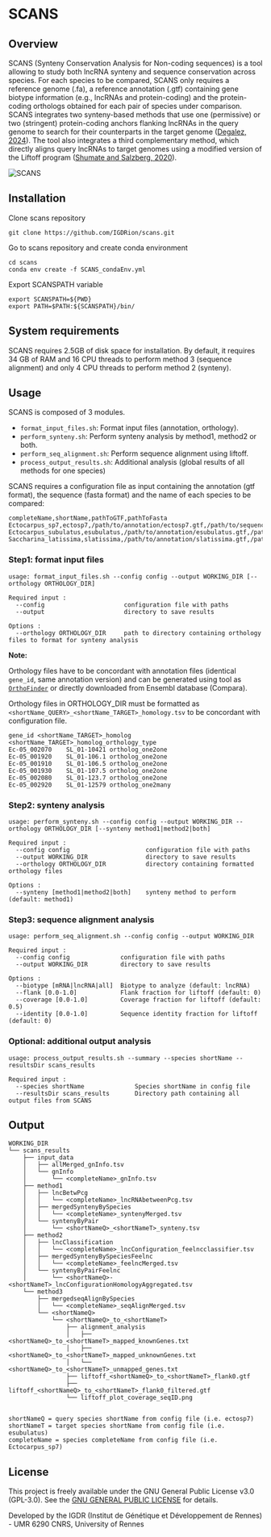# SCANS

## Overview
SCANS (Synteny Conservation Analysis for Non-coding sequences) is a tool allowing to study both lncRNA synteny and sequence conservation across species.
For each species to be compared, SCANS only requires a reference genome (.fa), a reference annotation (.gtf) containing gene biotype information (e.g., lncRNAs and protein-coding) and the protein-coding orthologs obtained for each pair of species under comparison. SCANS integrates two synteny-based methods that use one (permissive) or two (stringent) protein-coding anchors flanking lncRNAs in the query genome to search for their counterparts in the target genome ([Degalez, 2024](https://www.biorxiv.org/content/10.1101/2024.10.03.616473v1)). The tool also integrates a third complementary method, which directly aligns query lncRNAs to target genomes using a modified version of the Liftoff program ([Shumate and Salzberg, 2020](https://doi.org/10.1093/bioinformatics/btaa1016)).

![SCANS](https://github.com/user-attachments/assets/2a2b1625-7cb2-4bc3-8a68-3ee307c01abd)


## Installation

Clone scans repository
```
git clone https://github.com/IGDRion/scans.git
```
Go to scans repository and create conda environment
```
cd scans
conda env create -f SCANS_condaEnv.yml
```
Export SCANSPATH variable
```
export SCANSPATH=${PWD}
export PATH=$PATH:${SCANSPATH}/bin/
```

## System requirements

SCANS requires 2.5GB of disk space for installation. By default, it requires 34 GB of RAM and 16 CPU threads to perform method 3 (sequence alignment) and only 4 CPU threads to perform method 2 (synteny). 

## Usage

SCANS is composed of 3 modules.

* `format_input_files.sh`: Format input files (annotation, orthology).
* `perform_synteny.sh`: Perform synteny analysis by method1, method2 or both.
* `perform_seq_alignment.sh`: Perform sequence alignment using liftoff.
* `process_output_results.sh`: Additional analysis (global results of all methods for one species) 

SCANS requires a configuration file as input containing the annotation (gtf format), the sequence (fasta format) and the name of each species to be compared:
```
completeName,shortName,pathToGTF,pathToFasta
Ectocarpus_sp7,ectosp7,/path/to/annotation/ectosp7.gtf,/path/to/sequence/Ectocarpus_sp7.fa
Ectocarpus_subulatus,esubulatus,/path/to/annotation/esubulatus.gtf,/path/to/sequence/Ectocarpus_subulatus.fa
Saccharina_latissima,slatissima,/path/to/annotation/slatissima.gtf,/path/to/sequence/Saccharina_latissima.fa
```

### Step1: format input files
```
usage: format_input_files.sh --config config --output WORKING_DIR [--orthology ORTHOLOGY_DIR]

Required input :
  --config                      configuration file with paths
  --output                      directory to save results

Options :
  --orthology ORTHOLOGY_DIR     path to directory containing orthology files to format for synteny analysis

```
**Note:**

Orthology files have to be concordant with annotation files (identical `gene_id`, same annotation version) and can be generated using tool as [`OrthoFinder`](https://github.com/davidemms/OrthoFinder) or directly downloaded from Ensembl database (Compara).

Orthology files in ORTHOLOGY_DIR must be formatted as  `<shortName_QUERY>_<shortName_TARGET>_homology.tsv` to be concordant with configuration file.

```
gene_id	<shortName_TARGET>_homolog	<shortName_TARGET>_homolog_orthology_type
Ec-05_002070	SL_01-10421	ortholog_one2one
Ec-05_001920	SL_01-106.1	ortholog_one2one
Ec-05_001910	SL_01-106.5	ortholog_one2one
Ec-05_001930	SL_01-107.5	ortholog_one2one
Ec-05_002080	SL_01-123.7	ortholog_one2one
Ec-05_002920	SL_01-12579	ortholog_one2many
```

### Step2: synteny analysis
```
usage: perform_synteny.sh --config config --output WORKING_DIR --orthology ORTHOLOGY_DIR [--synteny method1|method2|both]

Required input :
  --config config                     configuration file with paths
  --output WORKING_DIR                directory to save results
  --orthology ORTHOLOGY_DIR           directory containing formatted orthology files

Options :
  --synteny [method1|method2|both]    synteny method to perform (default: method1)

```
### Step3: sequence alignment analysis
```
usage: perform_seq_alignment.sh --config config --output WORKING_DIR

Required input :
  --config config              configuration file with paths
  --output WORKING_DIR         directory to save results

Options :
  --biotype [mRNA|lncRNA|all]  Biotype to analyze (default: lncRNA)
  --flank [0.0-1.0]            Flank fraction for liftoff (default: 0)
  --coverage [0.0-1.0]         Coverage fraction for liftoff (default: 0.5)
  --identity [0.0-1.0]         Sequence identity fraction for liftoff (default: 0)
```

### Optional: additional output analysis
```
usage: process_output_results.sh --summary --species shortName --resultsDir scans_results

Required input :
  --species shortName              Species shortName in config file
  --resultsDir scans_results       Directory path containing all output files from SCANS

```

## Output

```
WORKING_DIR
└── scans_results
    ├── input_data
    │   ├── allMerged_gnInfo.tsv
    │   └── gnInfo
    │       └── <completeName>_gnInfo.tsv
    ├── method1
    │   ├── lncBetwPcg
    │   │   └── <completeName>_lncRNAbetweenPcg.tsv
    │   ├── mergedSyntenyBySpecies
    │   │   └── <completeName>_syntenyMerged.tsv
    │   └── syntenyByPair
    │       └── <shortNameQ>_<shortNameT>_synteny.tsv
    ├── method2
    │   ├── lncClassification
    │   │   └── <completeName>_lncConfiguration_feelncclassifier.tsv
    │   ├── mergedSyntenyBySpeciesFeelnc
    │   │   └── <completeName>_feelncMerged.tsv
    │   └── syntenyByPairFeelnc
    │       └── <shortNameQ>-<shortNameT>_lncConfigurationHomologyAggregated.tsv
    └── method3
        ├── mergedseqAlignBySpecies
        │   └── <completeName>_seqAlignMerged.tsv
        └── <shortNameQ>
            └── <shortNameQ>_to_<shortNameT>
                ├── alignment_analysis
                │   ├── <shortNameQ>_to_<shortNameT>_mapped_knownGenes.txt
                │   ├── <shortNameQ>_to_<shortNameT>_mapped_unknownGenes.txt
                │   └── <shortNameQ>_to_<shortNameT>_unmapped_genes.txt
                ├── liftoff_<shortNameQ>_to_<shortNameT>_flank0.gtf
                ├── liftoff_<shortNameQ>_to_<shortNameT>_flank0_filtered.gtf
                └── liftoff_plot_coverage_seqID.png


shortNameQ = query species shortName from config file (i.e. ectosp7)
shortNameT = target species shortName from config file (i.e. esubulatus)
completeName = species completeName from config file (i.e. Ectocarpus_sp7)
```

## License

This project is freely available under the GNU General Public License v3.0 (GPL-3.0). See the [GNU GENERAL PUBLIC LICENSE](https://www.gnu.org/licenses/gpl-3.0.html) for details.

Developed by the IGDR (Institut de Génétique et Développement de Rennes) - UMR 6290 CNRS, University of Rennes
